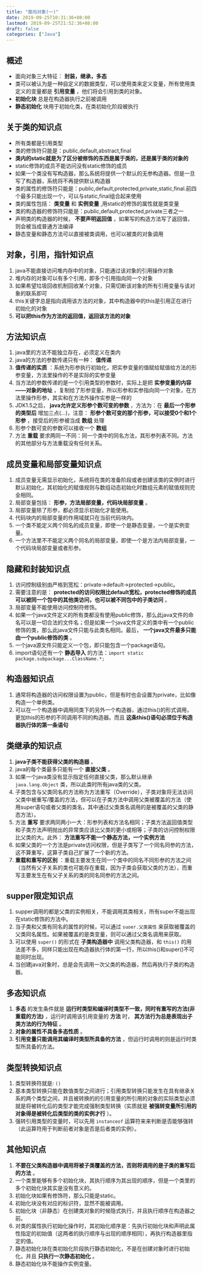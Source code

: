 ```yaml
---
title: "面向对象(一)"
date: 2019-09-25T10:31:36+08:00
lastmod: 2019-09-25T21:52:36+08:00
draft: false
categories: ["Java"]
---
```


## 概述
- 面向对象三大特征： **封装，继承，多态**
- 类可以被认为是一种自定义的数据类型，可以使用类来定义变量，所有使用类定义的变量都是 **引用变量** ，他们将会引用到类的对象。
- **初始化块** 总是在构造器执行之前被调用
- **静态初始化** 块用于初始化类，在类初始化阶段被执行

## 关于类的知识点
- 所有类都是引用类型
- 类的修饰符只能是：public,default,abstract,final
- **类内的static就是为了区分被修饰的东西是属于类的，还是属于类的对象的**
- static修饰的成员不能访问没有static修饰的成员
- 如果一个类没有写构造器，那么系统将提供一个默认的无参构造器。但是一旦写了构造器，系统将不再提供默认构造器
- 类的属性的修饰符只能是：public,default,protected,private,static,final.前四个最多只能出现一个，可以与static,final组合起来使用
- 类的属性包括： **类变量** 和 **实例变量** ,用static的修饰的属性就是类变量
- 类的构造器的修饰符只能是：public,default,protected,private三者之一
- 声明类的构造器的时候， **不要声明返回值** ，如果写的构造方法写了返回值，则会被当成普通方法编译
- 静态变量和静态方法可以直接被类调用，也可以被类的对象调用

## 对象，引用，指针知识点
1. java不能直接访问堆内存中的对象，只能通过该对象的引用操作对象
2. 堆内存的对象可以有多个引用，即多个引用指向同一个对象
3. 如果希望垃圾回收机制回收某个对象，只需切断该对象的所有引用变量与该对象的联系即可
4. this关键字总是指向调用该方法的对象，其中构造器中的this是引用正在进行初始化的对象
5. **可以把this作为方法的返回值，返回该方法的对象**

## 方法知识点
1. java里的方法不能独立存在，必须定义在类内
2. java的方法的参数传递只有一种： **值传递**
3. **值传递的实质** ：系统为形参执行初始化，把实参变量的值赋给赋值给方法的形参变量，方法里操作的不是实际的实参变量
4. 当方法的参数传递的是一个引用类型的参数时，实际上是把 **实参变量的内容——对象的地址** ，复制给了形参变量，所以形参和实参指向同一个对象，在方法里操作形参，其实和在方法外操作实参是一样的
5. JDK1.5之后， **java允许定义形参个数可变的参数** ，方法为：在 **最后一个形参的类型后** 增加三点(...)，注意： **形参个数可变的那个形参，可以接受0个和1个形参** ，接受后的形参被当成 **数组** 处理
6. 形参个数可变的参数可以接收一个 **数组**
7. 方法 **重载** 要求两同一不同：同一个类中的同名方法，其形参列表不同。方法的其他部分与方法重载没有任何关系。

## 成员变量和局部变量知识点
1. 成员变量无需显示初始化，系统将在类的准备阶段或者创建该类的实例时进行默认初始化，其初始化的赋值规则与数组动态初始化时数组元素的赋值规则完全相同。
2. 局部变量包括： **形参，方法局部变量，代码块局部变量** 。
3. 局部变量除了形参，都必须显示初始化才能使用。
4. 代码块内的局部变量的作用域就只在当前代码块内。
5. 一个类不能定义两个同名的成员变量，即使一个是静态变量，一个是实例变量。
6. 一个方法里不不能定义两个同名的局部变量，即使一个是方法内局部变量，一个代码块局部变量或者形参。

## 隐藏和封装知识点
1. 访问控制级别由严格到宽松：private-\>default-\>protected-\>public。
2. 需要注意的是： **protected的访问权限比default宽松，protected修饰的成员可以被同一个包中的其他类访问，也可以被不同包中的子类访问** 。
3. 局部变量不能使用访问控制符修饰。
4. 如果一个java文件定义的所有类都没有使用public修饰，那么此java文件的命名可以是一切合法的文件名；但是如果一个java文件定义的类中有一个public修饰的类，那么此java文件只能与此类名相同。最后， **一个java文件最多只能由一个public修饰的类** 。
5. 一个java源文件只能定义一个包，即只能包含一个package语句。
6. import语句还有一个 **静态导入** 的方法：`import static package.subpackage...ClassName.*;`

## 构造器知识点
1. 通常将构造器的访问权限设置为public，但是有时也会设置为private，比如像构造一个单例类。
2. 可以在一个构造器中调用同类下的另外一个构造器，通过this()的形式调用，更加this的形参的不同调用不同的构造器。而且 **这条this()语句必须位于构造器执行体的第一条语句**

## 类继承的知识点
1. **java子类不能获得父类的构造器** 。
2. java的每个类最多只能有一个 **直接父类** 。
3. 如果一个java类没有显示指定任何直接父类，那么默认继承 `java.lang.Object` 类，所以此类时所有java类的父类。
4. 子类包含与父类同名的方法称为方法重写（Override），子类对象将无法访问父类中被重写/覆盖的方法，但可以在子类方法中调用父类被覆盖的方法（使用super语句或者父类的类名，其中通过父类类名调用的是被覆盖的父类的静态方法）。
5. 方法 **重写** 要求两同两小一大：形参列表和方法名相同；子类方法返回值类型和子类方法声明抛出的异常类应该比父类的更小或相等；子类的访问控制权限比父类的大。此外： **方法重写不能一个静态方法，一个实例方法** 
6. 如果父类的一个方法是private访问权限，但是子类写了一个同名同参的方法，这不算重写，这算子类自己扩展了一个新的方法。
7. **重载和重写的区别** ：重载主要发生在同一个类中的同名不同形参的方法之间（当然有父子关系的类也可能存在重载，因为子类会获取父类的方法），而重写主要发生在有父子关系的类的同名同参的方法之间。

## supper限定知识点
1. supper调用的都是父类的实例相关，不能调用其类相关，所有super不能出现在static修饰的方法中。
2. 当子类和父类有同名的属性的时候，可以通过 `suoer.父类属性` 来获取被覆盖的父类同名属性。如果被覆盖的是类变量，则可以通过父类名调用来获取。
3. 可以使用 `super()` 的形式在 **子类构造器中** 调用父类构造器，和 `this()` 的用法差不多，同样只能出现在构造器执行体的第一行，所以this()和super()不可能同时出现。
4. 当创建java对象时，总是会先调用一次父类的构造器，然后再执行子类的构造器。

## 多态知识点
1. **多态** 的发生条件就是 **运行时类型和编译时类型不一致，同时有重写的方法(非重载的方法)** ，运行时调用该引用变量的 **方法** 时， **其方法行为总是表现出子类方法的行为特征** 。
2. **对象的属性不具备多态性质** 。
3. **引用变量只能调用其编译时类型所具备的方法** ，但运行时调用的则是运行时类型所具备的方法。

## 类型转换知识点
1. 类型转换符就是: `()`
2. 基本类型转换只能在数值类型之间进行；引用类型转换只能发生在具有继承关系的两个类型之间，并且被转换的的引用变量的所引用的对象的实际类型必须就是将被转化后的类型才能完成强制类型转换（实质就是 **被强转变量所引用的对象得是被转化后类型的类的实例才行** ）。
3. 强转引用类型的变量时，可以先用 `instanceof` 运算符来来判断是否能够强转（此运算符用于判断前者对象是否是后者类的实例）。

## 其他知识点
1. **不要在父类构造器中调用将被子类覆盖的方法，否则将调用的是子类的重写后的方法** 。
2. 一个类里能够有多个初始化块，其执行顺序为其出现的顺序，但是一个类里的多个初始化块其实是没有意义的。
3. 初始化块如果有修饰符，那么只能是static。
4. 初始化块没有对应的标识符，显然不能被调用。
5. 初始化块（非静态）在创建类对象的时候隐式执行，并且执行顺序在构造器之前。
6. 对类的属性执行初始化操作时，其初始化顺序是：先执行初始化块和声明此属性指定的初始值（这两者的执行顺序与出现的顺序相同），再执行构造器里指定的值。
7. 静态初始化块在类初始化阶段执行静态初始化，不是在创建对象时进行初始化，并且 **只执行一次静态初始化** 。
8. 静态初始化块不能操作实例变量。

